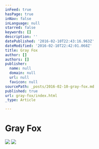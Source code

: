 ```yaml
---
inFeed: true
hasPage: true
inNav: false
inLanguage: null
starred: false
keywords: []
description: ''
datePublished: '2016-02-10T22:43:16.963Z'
dateModified: '2016-02-10T22:42:01.068Z'
title: Gray Fox
author: []
authors: []
publisher:
  name: null
  domain: null
  url: null
  favicon: null
sourcePath: _posts/2016-02-10-gray-fox.md
published: true
url: gray-fox/index.html
_type: Article

---
```

# Gray Fox
![](https://the-grid-user-content.s3-us-west-2.amazonaws.com/8c31e197-1420-4ff5-9cb2-f2da2ac29824.jpg)
![](https://the-grid-user-content.s3-us-west-2.amazonaws.com/45f6397f-5454-4a7f-8a55-ad124f0a2412.jpg)